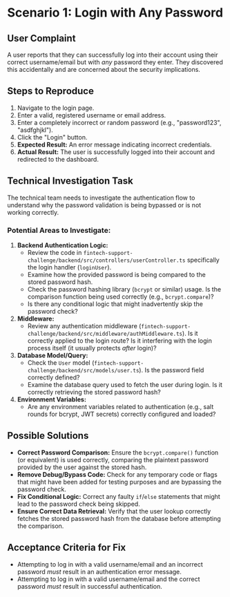# Scenario 1: Login with Any Password

## User Complaint

A user reports that they can successfully log into their account using their correct username/email but with *any* password they enter. They discovered this accidentally and are concerned about the security implications.

## Steps to Reproduce

1.  Navigate to the login page.
2.  Enter a valid, registered username or email address.
3.  Enter a completely incorrect or random password (e.g., "password123", "asdfghjkl").
4.  Click the "Login" button.
5.  **Expected Result:** An error message indicating incorrect credentials.
6.  **Actual Result:** The user is successfully logged into their account and redirected to the dashboard.

## Technical Investigation Task

The technical team needs to investigate the authentication flow to understand why the password validation is being bypassed or is not working correctly.

### Potential Areas to Investigate:

1.  **Backend Authentication Logic:**
    *   Review the code in `fintech-support-challenge/backend/src/controllers/userController.ts` specifically the login handler (`loginUser`).
    *   Examine how the provided password is being compared to the stored password hash.
    *   Check the password hashing library (`bcrypt` or similar) usage. Is the comparison function being used correctly (e.g., `bcrypt.compare`)?
    *   Is there any conditional logic that might inadvertently skip the password check?
2.  **Middleware:**
    *   Review any authentication middleware (`fintech-support-challenge/backend/src/middleware/authMiddleware.ts`). Is it correctly applied to the login route? Is it interfering with the login process itself (it usually protects *after* login)?
3.  **Database Model/Query:**
    *   Check the `User` model (`fintech-support-challenge/backend/src/models/user.ts`). Is the password field correctly defined?
    *   Examine the database query used to fetch the user during login. Is it correctly retrieving the stored password hash?
4.  **Environment Variables:**
    *   Are any environment variables related to authentication (e.g., salt rounds for bcrypt, JWT secrets) correctly configured and loaded?

## Possible Solutions

*   **Correct Password Comparison:** Ensure the `bcrypt.compare()` function (or equivalent) is used correctly, comparing the plaintext password provided by the user against the stored hash.
*   **Remove Debug/Bypass Code:** Check for any temporary code or flags that might have been added for testing purposes and are bypassing the password check.
*   **Fix Conditional Logic:** Correct any faulty `if`/`else` statements that might lead to the password check being skipped.
*   **Ensure Correct Data Retrieval:** Verify that the user lookup correctly fetches the stored password hash from the database before attempting the comparison.

## Acceptance Criteria for Fix

*   Attempting to log in with a valid username/email and an incorrect password *must* result in an authentication error message.
*   Attempting to log in with a valid username/email and the correct password *must* result in successful authentication.
